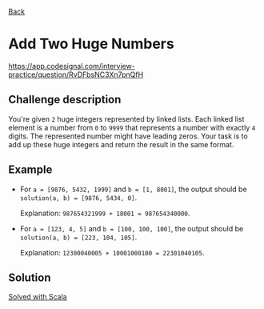 [Back](../README.md)

# Add Two Huge Numbers

https://app.codesignal.com/interview-practice/question/RvDFbsNC3Xn7pnQfH

## Challenge description

You're given `2` huge integers represented by linked lists. Each linked list element is a number from `0` to `9999` that represents a number with exactly `4` digits. The represented number might have leading zeros. Your task is to add up these huge integers and return the result in the same format.

## Example

* For `a = [9876, 5432, 1999]` and `b = [1, 8001]`, the output should be `solution(a, b) = [9876, 5434, 0]`.

    Explanation: `987654321999 + 18001 = 987654340000`.

* For `a = [123, 4, 5]` and `b = [100, 100, 100]`, the output should be `solution(a, b) = [223, 104, 105]`.

    Explanation: `12300040005 + 10001000100 = 22301040105`.

## Solution

[Solved with Scala](./src/main/scala/Main.scala)
